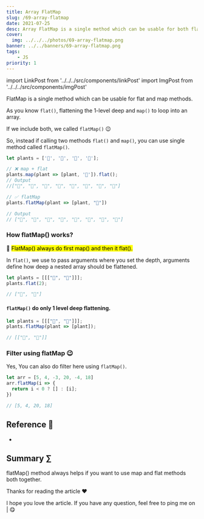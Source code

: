 ```yaml
---
title: Array FlatMap
slug: /69-array-flatmap
date: 2021-07-25
desc: Array FlatMap is a single method which can be usable for both flat and map methods
cover:
  img: ../../../photos/69-array-flatmap.png
banner: ../../banners/69-array-flatmap.png
tags:
    - JS
priority: 1
---
```


import LinkPost from '../../../src/components/linkPost'
import ImgPost from '../../../src/components/imgPost'

<p><span class='first-letter'>F</span>latMap is a single method which can be usable for flat and map methods.</p>

As you know `flat()`, flattening the 1-level deep and `map()` to loop into an array.

If we include both, we called `flatMap()` 😉 

So, instead if calling two methods `flat()` and `map()`, you can use single method called `flatMap()`.

```js
let plants = ['💐', '🌲', '🌻', '🌹'];

// ❌ map + flat
plants.map(plant => [plant, '🍁']).flat();
// Output
//["💐", "🍁", "🌲", "🍁", "🌻", "🍁", "🌹", "🍁"]

// ✅ flatMap
plants.flatMap(plant => [plant, "🍁"])

// Output
// ["💐", "🍁", "🌲", "🍁", "🌻", "🍁", "🌹", "🍁"]
```

### How flatMap() works?

📝 <mark>FlatMap() always do first map() and then it flat().</mark>

In `flat()`, we use to pass arguments where you set the depth, arguments define how deep a nested array should be flattened.

```js
let plants = [[["🌻", "🌹"]]];
plants.flat(2);

// ["🌻", "🌹"]
```

#### `flatMap()` do only 1 level deep flattening.

```js
let plants = [[["🌻", "🌹"]]];
plants.flatMap(plant => [plant]);

// [["🌻", "🌹"]]
```

### Filter using flatMap 😉

Yes, You can also do filter here using `flatMap()`.

```js
let arr = [5, 4, -3, 20, -4, 18]
arr.flatMap(i => {
  return i < 0 ? [] : [i];
})

// [5, 4, 20, 18]
```

## Reference 🧐

- <LinkPost href="https://developer.mozilla.org/en-US/docs/Web/JavaScript/Reference/Global_Objects/Array/flatMap" name="MDN Docs of FlatMap" />

## Summary ∑

flatMap() method always helps if you want to use map and flat methods both together.

Thanks for reading the article ❤️

I hope you love the article. If you have any question, feel free to ping me on <LinkPost href='https://twitter.com/suprabhasupi' name='Twitter' /> | <LinkPost href='http://instagram.com/suprabhasupi' name='Instagram' /> 😋
